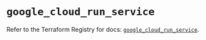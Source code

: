 # `google_cloud_run_service`

Refer to the Terraform Registry for docs: [`google_cloud_run_service`](https://registry.terraform.io/providers/hashicorp/google/5.22.0/docs/resources/cloud_run_service).
